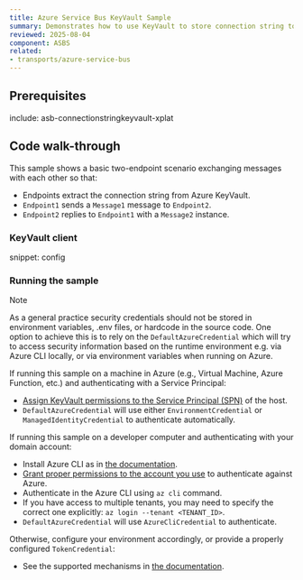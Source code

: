 ```yaml
---
title: Azure Service Bus KeyVault Sample
summary: Demonstrates how to use KeyVault to store connection string to the Azure Service Bus
reviewed: 2025-08-04
component: ASBS
related:
- transports/azure-service-bus
---
```


## Prerequisites

include: asb-connectionstringkeyvault-xplat

## Code walk-through

This sample shows a basic two-endpoint scenario exchanging messages with each other so that:

* Endpoints extract the connection string from Azure KeyVault.
* `Endpoint1` sends a `Message1` message to `Endpoint2`.
* `Endpoint2` replies to `Endpoint1` with a `Message2` instance.

### KeyVault client

snippet: config

### Running the sample

> [!NOTE]
> As a general practice security credentials should not be stored in environment variables, .env files, or hardcode in the source code. One option to achieve this is to rely on the `DefaultAzureCredential` which will try to access security information based on the runtime environment e.g. via Azure CLI locally, or via environment variables when running on Azure.

If running this sample on a machine in Azure (e.g., Virtual Machine, Azure Function, etc.) and authenticating with a Service Principal:

- [Assign KeyVault permissions to the Service Principal (SPN)](https://learn.microsoft.com/en-us/azure/key-vault/general/rbac-guide?tabs=azure-cli) of the host.
- `DefaultAzureCredential` will use either `EnvironmentCredential` or `ManagedIdentityCredential` to authenticate automatically.

If running this sample on a developer computer and authenticating with your domain account:

- Install Azure CLI as in [the documentation](https://learn.microsoft.com/en-us/cli/azure/install-azure-cli?view=azure-cli-latest).
- [Grant proper permissions to the account you use](https://learn.microsoft.com/en-us/azure/key-vault/general/rbac-guide?tabs=azure-cli) to authenticate against Azure.
- Authenticate in the Azure CLI using `az cli` command.
- If you have access to multiple tenants, you may need to specify the correct one explicitly: `az login --tenant <TENANT_ID>`.
- `DefaultAzureCredential` will use `AzureCliCredential` to authenticate.

Otherwise, configure your environment accordingly, or provide a properly configured `TokenCredential`:

- See the supported mechanisms in [the documentation](https://learn.microsoft.com/en-us/dotnet/api/azure.identity.defaultazurecredential?view=azure-dotnet).

